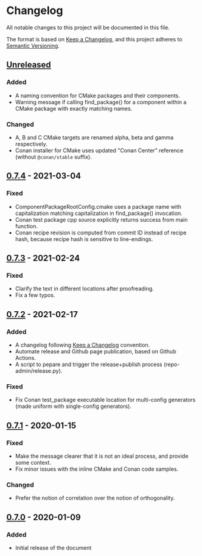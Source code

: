 # Changelog
All notable changes to this project will be documented in this file.

The format is based on [Keep a Changelog](https://keepachangelog.com/en/1.0.0/),
and this project adheres to [Semantic Versioning](https://semver.org/spec/v2.0.0.html).

## [Unreleased]
### Added
- A naming convention for CMake packages and their components.
- Warning message if calling find_package() for a component within a CMake package
with exactly matching names.

### Changed
- A, B and C CMake targets are renamed alpha, beta and gamma respectively.
- Conan installer for CMake uses updated "Conan Center" reference (without `@conan/stable` suffix).

## [0.7.4] - 2021-03-04
### Fixed
- ComponentPackageRootConfig.cmake uses a package name with capitalization
matching capitalization in find_package() invocation.
- Conan test package cpp source explicitly returns success from main function.
- Conan recipe revision is computed from commit ID instead of recipe hash,
because recipe hash is sensitive to line-endings.

## [0.7.3] - 2021-02-24
### Fixed
- Clarify the text in different locations after proofreading.
- Fix a few typos.

## [0.7.2] - 2021-02-17
### Added
- A changelog following [Keep a Changelog](https://keepachangelog.com/en/1.0.0/) convention.
- Automate release and Github page publication, based on Github Actions.
- A script to pepare and trigger the release+publish process (repo-admin/release.py).

### Fixed
- Fix Conan test_package executable location for multi-config generators
(made uniform with single-config generators).

## [0.7.1] - 2020-01-15
### Fixed
- Make the message clearer that it is not an ideal process, and provide some context.
- Fix minor issues with the inline CMake and Conan code samples.

### Changed
- Prefer the notion of correlation over the notion of orthogonality.

## [0.7.0] - 2020-01-09
### Added
- Initial release of the document

[Unreleased]: https://github.com/Adnn/ModernCppComponent/compare/v0.7.4...HEAD
[0.7.4]: https://github.com/Adnn/ModernCppComponent/compare/v0.7.3...v0.7.4
[0.7.3]: https://github.com/Adnn/ModernCppComponent/compare/v0.7.2...v0.7.3
[0.7.2]: https://github.com/Adnn/ModernCppComponent/compare/v0.7.1...v0.7.2
[0.7.1]: https://github.com/Adnn/ModernCppComponent/compare/v0.7.0...v0.7.1
[0.7.0]: https://github.com/Adnn/ModernCppComponent/releases/tag/v0.7.0
